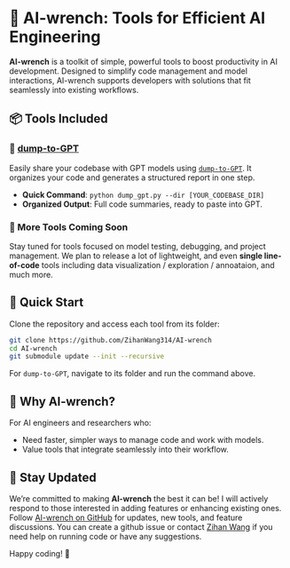 
# 🔧 AI-wrench: Tools for Efficient AI Engineering

**AI-wrench** is a toolkit of simple, powerful tools to boost productivity in AI development. Designed to simplify code management and model interactions, AI-wrench supports developers with solutions that fit seamlessly into existing workflows.

## 📦 Tools Included

### 🔹 [dump-to-GPT](http://www.github.com/zihanwang314/dump-to-GPT)

Easily share your codebase with GPT models using [`dump-to-GPT`](http://www.github.com/zihanwang314/dump-to-GPT). It organizes your code and generates a structured report in one step.

- **Quick Command**: `python dump_gpt.py --dir [YOUR_CODEBASE_DIR]`
- **Organized Output**: Full code summaries, ready to paste into GPT.

### 🔹 More Tools Coming Soon

Stay tuned for tools focused on model testing, debugging, and project management. We plan to release a lot of lightweight, and even **single line-of-code** tools including data visualization / exploration / annoataion, and much more. 

## 🚀 Quick Start

Clone the repository and access each tool from its folder:

```bash
git clone https://github.com/ZihanWang314/AI-wrench
cd AI-wrench
git submodule update --init --recursive
```

For `dump-to-GPT`, navigate to its folder and run the command above.

## 🤔 Why AI-wrench?

For AI engineers and researchers who:
- Need faster, simpler ways to manage code and work with models.
- Value tools that integrate seamlessly into their workflow.

## 📢 Stay Updated

We’re committed to making **AI-wrench** the best it can be! I will actively respond to those interested in adding features or enhancing existing ones. Follow [AI-wrench on GitHub](http://www.github.com/zihanwang314/AI-wrench) for updates, new tools, and feature discussions. You can create a github issue or contact [Zihan Wang](http://zihanwang314.github.io) if you need help on running code or have any suggestions.

Happy coding! 🚀